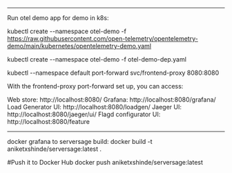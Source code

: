 
-------
Run otel demo app for demo in k8s:


kubectl create --namespace otel-demo -f https://raw.githubusercontent.com/open-telemetry/opentelemetry-demo/main/kubernetes/opentelemetry-demo.yaml



kubectl create --namespace otel-demo -f otel-demo-dep.yaml


kubectl --namespace default port-forward svc/frontend-proxy 8080:8080

With the frontend-proxy port-forward set up, you can access:

Web store: http://localhost:8080/
Grafana: http://localhost:8080/grafana/
Load Generator UI: http://localhost:8080/loadgen/
Jaeger UI: http://localhost:8080/jaeger/ui/
Flagd configurator UI: http://localhost:8080/feature


------------------------

docker grafana to serversage build:
docker build -t aniketxshinde/serversage:latest .

#Push it to Docker Hub 
docker push aniketxshinde/serversage:latest
